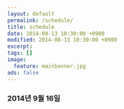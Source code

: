 ```yaml
---
layout: default
permalink: /schedule/
title: schedule
date: 2014-08-13 10:30:00 +0900
modified: 2014-08-13 10:30:00 +0900
excerpt:
tags: []
image:
  feature: mainbanner.jpg
ads: false  
---
```


### 2014년 9월 16일
